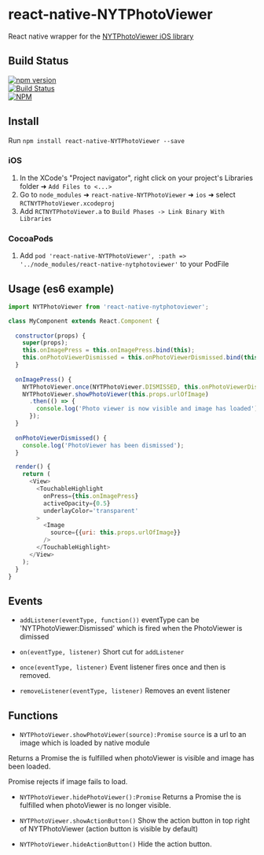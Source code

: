 # react-native-NYTPhotoViewer
React native wrapper for the [NYTPhotoViewer iOS library]()

## Build Status

[![npm version](https://badge.fury.io/js/react-native-NYTPhotoViewer.svg)](https://badge.fury.io/js/react-native-NYTPhotoViewer)<br />
[![Build Status](https://travis-ci.org/sprightco/react-native-NYTPhotoViewer.svg)](https://travis-ci.org/sprightco/react-native-NYTPhotoViewer)<br />
[![NPM](https://nodei.co/npm/react-native-NYTPhotoViewer.png?downloads=true&downloadRank=true&stars=true)](https://nodei.co/npm/react-native-NYTPhotoViewer/)


## Install

Run `npm install react-native-NYTPhotoViewer --save`


### iOS

1. In the XCode's "Project navigator", right click on your project's Libraries folder ➜ `Add Files to <...>`
2. Go to `node_modules` ➜ `react-native-NYTPhotoViewer` ➜ `ios` ➜ select `RCTNYTPhotoViewer.xcodeproj`
3. Add `RCTNYTPhotoViewer.a` to `Build Phases -> Link Binary With Libraries`

### CocoaPods

1. Add `pod 'react-native-NYTPhotoViewer', :path => '../node_modules/react-native-nytphotoviewer'` to your PodFile


## Usage (es6 example)

```javascript
import NYTPhotoViewer from 'react-native-nytphotoviewer';

class MyComponent extends React.Component {
  
  constructor(props) {
    super(props);
    this.onImagePress = this.onImagePress.bind(this);
    this.onPhotoViewerDismissed = this.onPhotoViewerDismissed.bind(this);
  }
  
  onImagePress() {
    NYTPhotoViewer.once(NYTPhotoViewer.DISMISSED, this.onPhotoViewerDismissed);
    NYTPhotoViewer.showPhotoViewer(this.props.urlOfImage)
      .then(() => {
        console.log('Photo viewer is now visible and image has loaded');
      });
  }
  
  onPhotoViewerDismissed() {
    console.log('PhotoViewer has been dismissed');
  }

  render() {
    return (
      <View>
        <TouchableHighlight
          onPress={this.onImagePress}
          activeOpacity={0.5}
          underlayColor='transparent'
        >
          <Image
            source={{uri: this.props.urlOfImage}}
          />
        </TouchableHighlight>
      </View>
    );
  }
}
```

## Events

- `addListener(eventType, function())`
eventType can be 'NYTPhotoViewer:Dismissed' which is fired when the PhotoViewer is dimissed


- `on(eventType, listener)`
Short cut for `addListener`


- `once(eventType, listener)`
Event listener fires once and then is removed.

- `removeListener(eventType, listener)`
Removes an event listener


## Functions

- `NYTPhotoViewer.showPhotoViewer(source):Promise`
`source` is a url to an image which is loaded by native module

Returns a Promise the is fulfilled when photoViewer is visible and image has been loaded.

Promise rejects if image fails to load.


- `NYTPhotoViewer.hidePhotoViewer():Promise`
Returns a Promise the is fulfilled when photoViewer is no longer visible.


- `NYTPhotoViewer.showActionButton()`
Show the action button in top right of NYTPhotoViewer (action button is visible by default)

- `NYTPhotoViewer.hideActionButton()`
Hide the action button.
